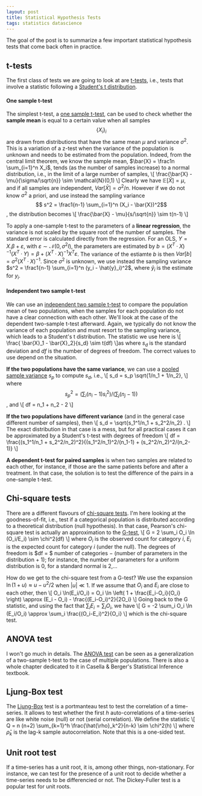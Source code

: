 ```yaml
---
layout: post
title: Statistical Hypothesis Tests
tags: statistics datascience
---
```


The goal of the post is to summarize a few important statistical hypothesis tests that come
back often in practice.

## t-tests
The first class of tests we are going to look at are
[t-tests](https://en.wikipedia.org/wiki/Student%27s_t-test), i.e., tests that
involve a statistic following a [Student's t
distribution](https://en.wikipedia.org/wiki/Student%27s_t-distribution).

#### One sample t-test
The simplest t-test, a [one sample
t-test](https://en.wikipedia.org/wiki/Student%27s_t-test#One-sample_t-test),
can be used to check whether the **sample mean** is equal to a certain value
when all samples
$$\{ X_i \}_i$$ 
are drawn from distributions that have
the same mean $\mu$ and variance $\sigma^2$.  This is a variation of a z-test when the
variance of the population is unknown and needs to be estimated from the
population. Indeed, from the central limit theorem, we know the sample mean,
$\bar{X} = \frac1n \sum_{i=1}^n X_i$, tends (as the number of samples increase)
to a normal distribution, i.e., in the limit of a large number of samples,
\\[ \frac{\bar{X} - \mu}{\sigma/\sqrt{n}} \sim \mathcal{N}(0,1) \\]
Clearly we have $\mathbb{E}[\bar{X}] = \mu$, and if all samples are independent,
$Var[\bar{X}] = \sigma^2/n$.
However if we do not know $\sigma^2$ a priori, and use instead the sampling
variance 
$$ s^2 = \frac1{n-1} \sum_{i=1}^n (X_i - \bar{X})^2$$, the distribution becomes
\\[ \frac{\bar{X} - \mu}{s/\sqrt{n}} \sim t(n-1) \\]

To apply a one-sample t-test to the parameters of a **linear regression**, the
variance is not scaled by the square root of the number of samples. 
The standard error is calculated directly from the regression.
For an OLS, $Y = X.\beta +
\varepsilon$, with $\varepsilon \sim \mathcal{N}(0, \sigma^2 I)$, the parameters
are estimated by $b = (X^T \cdotp X)^{-1} (X^T \cdotp Y) = \beta + (X^T \cdotp
X)^{-1} X^T \varepsilon$. The variance of the estiamte $b$ is then $Var[b] =
\sigma^2 (X^T \cdotp X)^{-1}$. Since $\sigma^2$ is unknown, we use instead the
sampling variance $s^2 = \frac1{n-1} \sum_{i=1}^n (y_i - \hat{y}_i)^2$, where
$\hat{y}_i$ is the estimate for $y_i$.

#### Independent two sample t-test
We can use an [independent two sample
t-test](https://en.wikipedia.org/wiki/Student%27s_t-test#Independent_two-sample_t-test)
to compare the population mean of two populations, when the samples for each
population do not have a clear connection with each other. We'll look at the
case of the dependent two-sample t-test afterward.
Again, we typically do not
know the variance of each population and must resort to the sampling variance,
which leads to a Student's t distribution. The statistic we use here is
\\[ \frac{ \bar{X}_1 - \bar{X}_2}{s_d} \sim t(df) \\]as 
where $s_d$ is the standard deviation and $df$ is the number of degrees of
freedom. The correct values to use depend on the situation.

**If the two populations have the same variance**, we can use a [pooled sample
variance](https://en.wikipedia.org/wiki/Pooled_variance) $s_p$ to compute $s_d$, i.e., 
\\[ s_d = s_p \sqrt{1/n_1 + 1/n_2}, \\] 
where $$s_p^2 = (\sum_i (n_i-1) s_i^2) / (\sum_j (n_j-1))$$, and 
\\[ df = n_1 + n_2 - 2 \\]

**If the two populations have different variance** (and in the general case
different number of samples), then
\\[ s_d = \sqrt{s_1^1/n_1 + s_2^2/n_2} . \\]
The exact distribution in that case is a mess, but for all practical cases it
can be approximated by a Student's t-test with degrees of freedom
\\[ df = \frac{(s_1^1/n_1 + s_2^2/n_2)^2}{(s_1^2/n_1)^2/(n_1-1) +
(s_2^2/n_2)^2/(n_2-1)} \\]


**A dependent t-test for paired samples** is when two samples are related to
each other, for instance, if those are the same patients before and after a
treatment. In that case, the solution is to test the difference of the pairs in
a one-sample t-test.


## Chi-square tests

There are a different flavours of [chi-square
tests](https://en.wikipedia.org/wiki/Pearson%27s_chi-squared_test).
I'm here looking at the goodness-of-fit, i.e., test if a categorical population
is distributed according to a theoretical distribution (null hypothesis). In
that case, Pearson's chi-square test is actually an approximation to the
[G-test](https://en.wikipedia.org/wiki/G-test),
\\[ G = 2 \sum_i O_i \ln (O_i/E_i) \sim \chi^2(df) \\]
where $O_i$ is the observed count for category $i$, $E_i$ is the expected count
for category $i$ (under the null). The degrees of freedom is $df = $ number of
categories $-$ (number of parameters in the distribution + 1); for instance, the
number of parameters for a uniform distribution is 0, for a standard normal is
2,$\dots$

How do we get to the chi-square test from a G-test? 
We use the expansion $\ln(1+u) \approx u - u^2/2$ when $|u|\ll 1$.
If we assume that $O_i$ and
$E_i$ are close to each other, then 
\\[ O_i \ln(E_i/O_i) = O_i \ln \left( 1 + \frac{E_i-O_i}{O_i} \right)
\approx (E_i - O_i) - \frac{(E_i-O_i)^2}{2O_i} \\]
Going back to the G statistic, and using the fact that $\sum_i E_i = \sum_i
O_i$, we have
\\[ G = -2 \sum_i O_i \ln (E_i/O_i) 
\approx \sum_i \frac{(O_i-E_i)^2}{O_i} \\]
which is the chi-square test.


## ANOVA test

I won't go much in details. The [ANOVA
test](https://en.wikipedia.org/wiki/Analysis_of_variance) can be seen as a
generalization of a two-sample t-test to the case of multiple populations.
There is also a whole chapter dedicated to it in Casella & Berger's Statistical
Inference textbook.


## Ljung-Box test

The [Ljung-Box](https://otexts.org/fpp2/residuals.html) test is a portmanteau
test to test the correlation of a time-series. It allows to test whether
the first $h$ auto-correlations of a time-series are like white noise (null) or
not (serial correlation). We define the statistic
\\[ Q = n (n+2) \sum_{k=1}^h \frac{\hat{\rho}_k^2}{n-k} \sim \chi^2(h) \\]
where $\hat{\rho}_k$ is the lag-k sample autocorrelation. Note that this is a
one-sided test.


## Unit root test

If a time-series has a unit root, it is, among other things, non-stationary.
For instance, we can test for the presence of a unit root to decide whether a time-series
needs to be differencied or not.
The Dickey-Fuller test is a popular test for unit roots.
